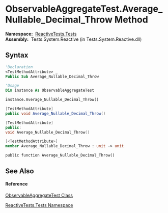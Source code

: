 # ObservableAggregateTest.Average\_Nullable\_Decimal\_Throw Method

**Namespace:**  [ReactiveTests.Tests](ReactiveTests.Tests\ReactiveTests.Tests.md)  
**Assembly:**  Tests.System.Reactive (in Tests.System.Reactive.dll)

## Syntax

```vb
'Declaration
<TestMethodAttribute> _
Public Sub Average_Nullable_Decimal_Throw
```

```vb
'Usage
Dim instance As ObservableAggregateTest

instance.Average_Nullable_Decimal_Throw()
```

```csharp
[TestMethodAttribute]
public void Average_Nullable_Decimal_Throw()
```

```c++
[TestMethodAttribute]
public:
void Average_Nullable_Decimal_Throw()
```

```fsharp
[<TestMethodAttribute>]
member Average_Nullable_Decimal_Throw : unit -> unit 
```

```jscript
public function Average_Nullable_Decimal_Throw()
```

## See Also

#### Reference

[ObservableAggregateTest Class](ObservableAggregateTest\ObservableAggregateTest.md)

[ReactiveTests.Tests Namespace](ReactiveTests.Tests\ReactiveTests.Tests.md)




